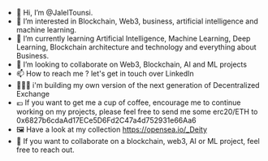 - 👋 Hi, I’m @JalelTounsi.
- 👀 I’m interested in Blockchain, Web3, business, artificial intelligence and machine learning.
- 🌱 I’m currently learning Artificial Intelligence, Machine Learning, Deep Learning, Blockchain architecture and technology and everything about Business.
- 💞️ I’m looking to collaborate on Web3, Blockchain, AI and ML projects
- 📫 How to reach me ? let's get in touch over LinkedIn
- 👨🏻‍💻 i'm building my own version of the next generation of Decentralized Exchange
- 💶 If you want to get me a cup of coffee, encourage me to continue working on my projects, please feel free to send me some erc20/ETH to 0x6827b6cdaAd17ECe5D6Fd2C47a4d752931e66Aa6
- 🖼 Have a look at my collection https://opensea.io/_Deity
- 🦾 If you want to collaborate on a blockchain, web3, AI or ML project, feel free to reach out.

<!---
JalelTounsi/JalelTounsi is a ✨ special ✨ repository because its `README.md` (this file) appears on your GitHub profile.
You can click the Preview link to take a look at your changes.
--->
